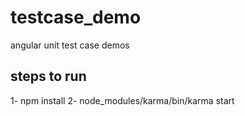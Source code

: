 testcase_demo
=============

angular unit test case demos

steps to run
-------------
1- npm install
2- node_modules/karma/bin/karma start
